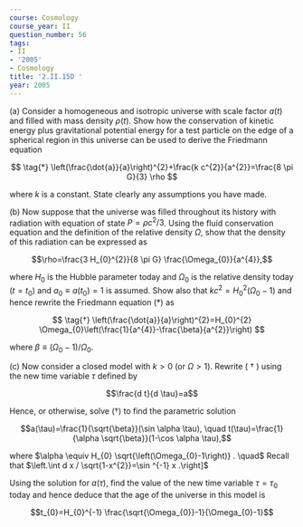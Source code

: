 ```yaml
---
course: Cosmology
course_year: II
question_number: 56
tags:
- II
- '2005'
- Cosmology
title: '2.II.15D '
year: 2005
---
```



(a) Consider a homogeneous and isotropic universe with scale factor $a(t)$ and filled with mass density $\rho(t)$. Show how the conservation of kinetic energy plus gravitational potential energy for a test particle on the edge of a spherical region in this universe can be used to derive the Friedmann equation

$$
\tag{*}
\left(\frac{\dot{a}}{a}\right)^{2}+\frac{k c^{2}}{a^{2}}=\frac{8 \pi G}{3} \rho
$$

where $k$ is a constant. State clearly any assumptions you have made.

(b) Now suppose that the universe was filled throughout its history with radiation with equation of state $P=\rho c^{2} / 3$. Using the fluid conservation equation and the definition of the relative density $\Omega$, show that the density of this radiation can be expressed as

$$\rho=\frac{3 H_{0}^{2}}{8 \pi G} \frac{\Omega_{0}}{a^{4}},$$

where $H_{0}$ is the Hubble parameter today and $\Omega_{0}$ is the relative density today $\left(t=t_{0}\right)$ and $a_{0} \equiv a\left(t_{0}\right)=1$ is assumed. Show also that $k c^{2}=H_{0}^{2}\left(\Omega_{0}-1\right)$ and hence rewrite the Friedmann equation $(*)$ as

$$
\tag{†}
\left(\frac{\dot{a}}{a}\right)^{2}=H_{0}^{2} \Omega_{0}\left(\frac{1}{a^{4}}-\frac{\beta}{a^{2}}\right)
$$

where $\beta \equiv\left(\Omega_{0}-1\right) / \Omega_{0}$.

(c) Now consider a closed model with $k>0$ (or $\Omega>1)$. Rewrite ( $\dagger$ ) using the new time variable $\tau$ defined by

$$\frac{d t}{d \tau}=a$$

Hence, or otherwise, solve $(†)$ to find the parametric solution

$$a(\tau)=\frac{1}{\sqrt{\beta}}(\sin \alpha \tau), \quad t(\tau)=\frac{1}{\alpha \sqrt{\beta}}(1-\cos \alpha \tau),$$

where $\alpha \equiv H_{0} \sqrt{\left(\Omega_{0}-1\right)} . \quad$ Recall that $\left.\int d x / \sqrt{1-x^{2}}=\sin ^{-1} x .\right]$

Using the solution for $a(\tau)$, find the value of the new time variable $\tau=\tau_{0}$ today and hence deduce that the age of the universe in this model is

$$t_{0}=H_{0}^{-1} \frac{\sqrt{\Omega_{0}}-1}{\Omega_{0}-1}$$